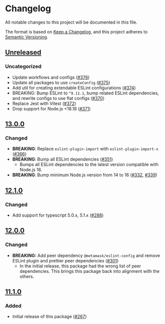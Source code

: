 # Changelog

All notable changes to this project will be documented in this file.

The format is based on [Keep a Changelog](https://keepachangelog.com/en/1.0.0/),
and this project adheres to [Semantic Versioning](https://semver.org/spec/v2.0.0.html).

## [Unreleased]

### Uncategorized

- Update workflows and configs ([#376](https://github.com/MetaMask/eslint-config/pull/376))
- Update all packages to use `createConfig` ([#375](https://github.com/MetaMask/eslint-config/pull/375))
- Add util for creating extendable ESLint configurations ([#374](https://github.com/MetaMask/eslint-config/pull/374))
- BREAKING: Bump ESLint to `^9.11.1`, bump related ESLint dependencies, and rewrite configs to use flat configs ([#370](https://github.com/MetaMask/eslint-config/pull/370))
- Replace Jest with Vitest ([#372](https://github.com/MetaMask/eslint-config/pull/372))
- Drop support for Node.js <18.18 ([#371](https://github.com/MetaMask/eslint-config/pull/371))

## [13.0.0]

### Changed

- **BREAKING**: Replace `eslint-plugin-import` with `eslint-plugin-import-x` ([#366](https://github.com/MetaMask/eslint-config/pull/366))
- **BREAKING**: Bump all ESLint dependencies ([#351](https://github.com/MetaMask/eslint-config/pull/351))
  - Bumps all ESLint dependencies to the latest version compatible with Node.js 16.
- **BREAKING**: Bump minimum Node.js version from 14 to 16 ([#332](https://github.com/MetaMask/eslint-config/pull/332), [#339](https://github.com/MetaMask/eslint-config/pull/339))

## [12.1.0]

### Changed

- Add support for typescript 5.0.x, 5.1.x ([#288](https://github.com/MetaMask/eslint-config/pull/288))

## [12.0.0]

### Changed

- **BREAKING:** Add peer dependency `@metamask/eslint-config` and remove ESLint plugin and prettier peer dependencies ([#301](https://github.com/MetaMask/eslint-config/pull/301))
  - In the initial release, this package had the wrong list of peer dependencies. This brings this package back into alignment with the others.

## [11.1.0]

### Added

- Initial release of this package ([#267](https://github.com/MetaMask/eslint-config/pull/267))

[Unreleased]: https://github.com/MetaMask/eslint-config/compare/@metamask/eslint-config-commonjs@13.0.0...HEAD
[13.0.0]: https://github.com/MetaMask/eslint-config/compare/@metamask/eslint-config-commonjs@12.1.0...@metamask/eslint-config-commonjs@13.0.0
[12.1.0]: https://github.com/MetaMask/eslint-config/compare/@metamask/eslint-config-commonjs@12.0.0...@metamask/eslint-config-commonjs@12.1.0
[12.0.0]: https://github.com/MetaMask/eslint-config/compare/@metamask/eslint-config-commonjs@11.1.0...@metamask/eslint-config-commonjs@12.0.0
[11.1.0]: https://github.com/MetaMask/eslint-config/releases/tag/@metamask/eslint-config-commonjs@11.1.0
